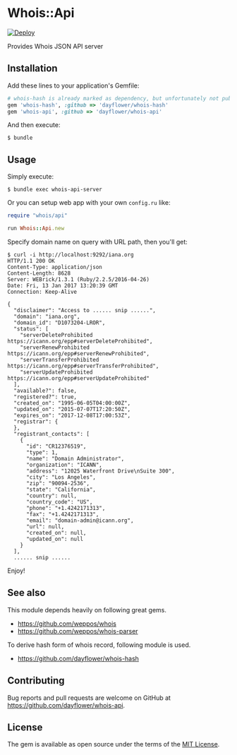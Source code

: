 # Whois::Api

[![Deploy](https://www.herokucdn.com/deploy/button.svg)](https://heroku.com/deploy?template=https://github.com/dayflower/whois-api/tree/app)

Provides Whois JSON API server

## Installation

Add these lines to your application's Gemfile:

```ruby
# whois-hash is already marked as dependency, but unfortunately not published in rubygems yet
gem 'whois-hash', :github => 'dayflower/whois-hash'
gem 'whois-api', :github => 'dayflower/whois-api'
```

And then execute:

    $ bundle

## Usage

Simply execute:

    $ bundle exec whois-api-server

Or you can setup web app with your own `config.ru` like:

```ruby
require "whois/api"

run Whois::Api.new
```

Specify domain name on query with URL path, then you'll get:

```
$ curl -i http://localhost:9292/iana.org
HTTP/1.1 200 OK
Content-Type: application/json
Content-Length: 8628
Server: WEBrick/1.3.1 (Ruby/2.2.5/2016-04-26)
Date: Fri, 13 Jan 2017 13:20:39 GMT
Connection: Keep-Alive

{
  "disclaimer": "Access to ...... snip ......",
  "domain": "iana.org",
  "domain_id": "D1073204-LROR",
  "status": [
    "serverDeleteProhibited https://icann.org/epp#serverDeleteProhibited",
    "serverRenewProhibited https://icann.org/epp#serverRenewProhibited",
    "serverTransferProhibited https://icann.org/epp#serverTransferProhibited",
    "serverUpdateProhibited https://icann.org/epp#serverUpdateProhibited"
  ],
  "available?": false,
  "registered?": true,
  "created_on": "1995-06-05T04:00:00Z",
  "updated_on": "2015-07-07T17:20:50Z",
  "expires_on": "2017-12-08T17:00:53Z",
  "registrar": {
  },
  "registrant_contacts": [
    {
      "id": "CR12376519",
      "type": 1,
      "name": "Domain Administrator",
      "organization": "ICANN",
      "address": "12025 Waterfront Drive\nSuite 300",
      "city": "Los Angeles",
      "zip": "90094-2536",
      "state": "California",
      "country": null,
      "country_code": "US",
      "phone": "+1.4242171313",
      "fax": "+1.4242171313",
      "email": "domain-admin@icann.org",
      "url": null,
      "created_on": null,
      "updated_on": null
    }
  ],
  ...... snip ......
```

Enjoy!

## See also

This module depends heavily on following great gems.

- https://github.com/weppos/whois
- https://github.com/weppos/whois-parser

To derive hash form of whois record, following module is used.

- https://github.com/dayflower/whois-hash

## Contributing

Bug reports and pull requests are welcome on GitHub at https://github.com/dayflower/whois-api.

## License

The gem is available as open source under the terms of the [MIT License](http://opensource.org/licenses/MIT).

